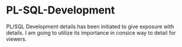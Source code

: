 # PL-SQL-Development
PL/SQL Development details has been initiated to give exposure with details. I am going to utilize its importance in consice way to detail for viewers.
